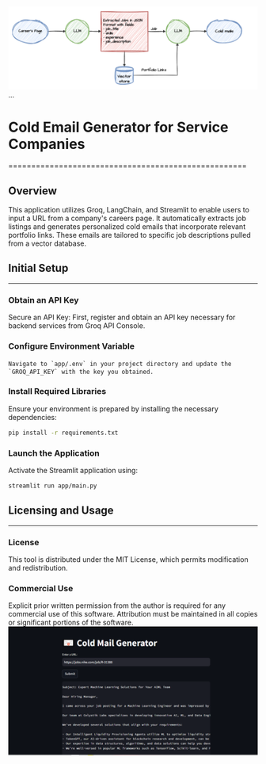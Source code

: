 ![Architecture](https://github.com/FaisalxWattoo/GenAI-Cold-Email-Generator/blob/main/images/architecture.png)
... 
# Cold Email Generator for Service Companies
====================================================

## Overview
This application utilizes Groq, LangChain, and Streamlit to enable users to input a URL from a company's careers page. It automatically extracts job listings and generates personalized cold emails that incorporate relevant portfolio links. These emails are tailored to specific job descriptions pulled from a vector database.

## Initial Setup
---------------

### Obtain an API Key
Secure an API Key: First, register and obtain an API key necessary for backend services from Groq API Console.

### Configure Environment Variable
```plaintext
Navigate to `app/.env` in your project directory and update the `GROQ_API_KEY` with the key you obtained.
```

### Install Required Libraries
Ensure your environment is prepared by installing the necessary dependencies:
```bash
pip install -r requirements.txt
```

### Launch the Application
Activate the Streamlit application using:
```bash
streamlit run app/main.py
```

## Licensing and Usage
----------------------

### License
This tool is distributed under the MIT License, which permits modification and redistribution.

### Commercial Use
Explicit prior written permission from the author is required for any commercial use of this software. Attribution must be maintained in all copies or significant portions of the software.
![Architecture](https://github.com/FaisalxWattoo/GenAI-Cold-Email-Generator/blob/main/images/email.png)
